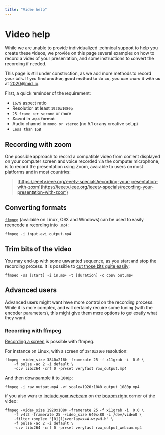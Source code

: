 ```yaml
---
title: "Video help"
---
```


# Video help

While we are unable to provide individualized technical support to help you create these videos, we provide on this page several examples on how to record a video of your presentation, and some instructions to convert the recording if needed.

This page is still under construction, as we add more methods to record your talk. If you find another, good method to do so, you can share it with us at [2020@midl.io](mailto:2020.midl.io).

First, a quick reminder of the requirement:

* `16/9` aspect ratio
* Resolution at least `1920x1080p`
* `25 frame per second` or more
* Saved in `.mp4` format
* Audio channel in `mono or stereo` (no 5.1 or any creative setup)
* `Less than 1GB`

## Recording with zoom
One possible approach to record a compatible video from content displayed on your computer screen and voice recorded via the computer microphone, is to record the presentation using Zoom, available to users on most platforms and in most countries:

> [https://ieeetv.ieee.org/ieeetv-specials/recording-your-presentation-with-zoom](https://ieeetv.ieee.org/ieeetv-specials/recording-your-presentation-with-zoom)


## Converting formats
[`ffmpeg`](https://ffmpeg.org/) (available on Linux, OSX and Windows) can be used to easily reencode a recording into `.mp4`:
<pre><code>ffmpeg -i input.avi output.mp4</code></pre>


## Trim bits of the video
You may end-up with some unwanted sequence, as you start and stop the recording process. It is possible to [cut those bits quite easily](https://superuser.com/questions/377343/cut-part-from-video-file-from-start-position-to-end-position-with-ffmpeg):
<pre><code>ffmpeg -ss [start] -i in.mp4 -t [duration] -c copy out.mp4</code></pre>


## Advanced users
Advanced users might want have more control on the recording process. While it is more complex, and will certainly require some tuning (with the encoder parameters), this might give them more options to get exatly what they want.

### Recording with ffmpeg
[Recording a screen](https://trac.ffmpeg.org/wiki/Capture/Desktop) is possible with ffmpeg.

For instance on Linux, with a screen of `3840x2160` resolution:

<pre><code>ffmpeg -video_size 3840x2160 -framerate 25 -f x11grab -i :0.0 \
	-f pulse -ac 2 -i default \
	-c:v libx264 -crf 0 -preset veryfast raw_output.mp4</code></pre>

And then downsample it to `1080p`:

<pre><code>ffmpeg -i raw_output.mp4 -vf scale=1920:1080 output_1080p.mp4</code></pre>

If you also want to [include your webcam](https://trac.ffmpeg.org/wiki/Capture/Webcam) on the [bottom right](https://superuser.com/questions/1432254/merge-x11grab-with-v4l2-into-single-output-file) corner of the video:

<pre><code>ffmpeg -video_size 1920x1080 -framerate 25 -f x11grab -i :0.0 \
	-f v4l2 -framerate 25 -video_size 640x480 -i /dev/video0 \
	-filter_complex "[0][1]overlay=x=W-w:y=H-h" \
	-f pulse -ac 2 -i default \
	-c:v libx264 -crf 0 -preset veryfast raw_output_webcam.mp4</code></pre>